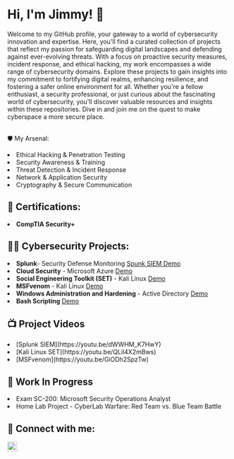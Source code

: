 <h1>Hi, I'm Jimmy! 👋 </h1>

Welcome to my GitHub profile, your gateway to a world of cybersecurity innovation and expertise. Here, you'll find a curated collection of projects that reflect my passion for safeguarding digital landscapes and defending against ever-evolving threats. With a focus on proactive security measures, incident response, and ethical hacking, my work encompasses a wide range of cybersecurity domains. Explore these projects to gain insights into my commitment to fortifying digital realms, enhancing resilience, and fostering a safer online environment for all. Whether you're a fellow enthusiast, a security professional, or just curious about the fascinating world of cybersecurity, you'll discover valuable resources and insights within these repositories. Dive in and join me on the quest to make cyberspace a more secure place.


<br>🛡️ My Arsenal:

<li>Ethical Hacking & Penetration Testing
<li>Security Awareness & Training
<li>Threat Detection & Incident Response
<li>Network & Application Security
<li>Cryptography & Secure Communication</li>





<h2>📜 Certifications:</h2>
<li><b>CompTIA Security+</b></li>

<h2>👨‍💻 Cybersecurity Projects:</h2>
<li><b>Splunk</b>- Security Defense Monitoring <a href="https://github.com/jimmyhcao/SplunkSIEM"> Spunk SIEM Demo</a>

<li><b>Cloud Security</b> - Microsoft Azure <a href="https://github.com/jimmyhcao/CloudSecurity"> Demo </a>
                                              
</li>

<li><b>Social Engineering Toolkit (SET)</b> - Kali Linux <a href="https://github.com/jimmyhcao/KaliLinuxCredentialHarvesting"> Demo</a>

<li><b>MSFvenom</b> - Kali Linux <a href="https://github.com/jimmyhcao/KaliLinuxAPK"> Demo</a>

<li><b>Windows Administration and Hardening</b> - Active Directory <a href="https://github.com/jimmyhcao/WindowsActiveDirectoryDomainServices/blob/main/README.md"> Demo</a>

<li><b>Bash Scripting</b> <a href="https://github.com/jimmyhcao/CowSayScheduling-"> Demo</a>



<h2>📺 Project Videos</h2>

<li> [Splunk SIEM](https://youtu.be/dWWHM_K7HwY)
<li> [Kali Linux SET](https://youtu.be/QLil4X2mBws)
<li> [MSFvenom](https://youtu.be/GiODh2SpzTw)

<h2> 🚧 Work In Progress</h2>
<li>Exam SC-200: Microsoft Security Operations Analyst
<li>Home Lab Project - CyberLab Warfare: Red Team vs. Blue Team Battle  </li>


<h2> 🤳 Connect with me:</h2>


[<img align="left" alt="JoshMadakor | LinkedIn" width="22px" src="https://cdn.jsdelivr.net/npm/simple-icons@v3/icons/linkedin.svg" />][linkedin]



[linkedin]: https://www.linkedin.com/in/jimmy-h-cao

<!--
**joshmadakor1/joshmadakor1** is a ✨ _special_ ✨ repository because its `README.md` (this file) appears on your GitHub profile.

Here are some ideas to get you started:

- 🔭 I’m currently working on ...
- 🌱 I’m currently learning ...
- 👯 I’m looking to collaborate on ...
- 🤔 I’m looking for help with ...
- 💬 Ask me about ...
- 📫 How to reach me: ...
- 😄 Pronouns: ...
- ⚡ Fun fact: ...
-->
